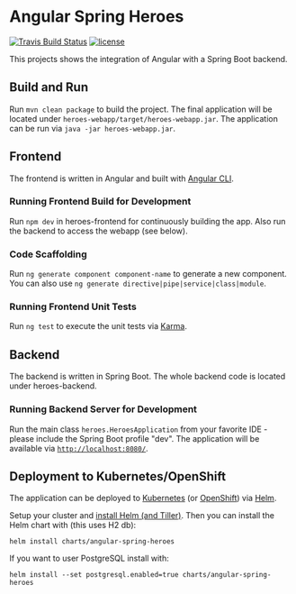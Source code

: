 # Angular Spring Heroes

[![Travis Build Status](https://travis-ci.org/porscheinformatik/angular-spring-heroes.svg?branch=master)](https://travis-ci.org/porscheinformatik/angular-spring-heroes)
[![license](https://img.shields.io/github/license/porscheinformatik/angular-spring-heroes.svg)](LICENSE)

This projects shows the integration of Angular with a Spring Boot backend.

## Build and Run

Run `mvn clean package` to build the project. The final application will be located under `heroes-webapp/target/heroes-webapp.jar`.
The application can be run via `java -jar heroes-webapp.jar`.

## Frontend

The frontend is written in Angular and built with [Angular CLI](https://github.com/angular/angular-cli).

### Running Frontend Build for Development

Run `npm dev` in heroes-frontend for continuously building the app. Also run the backend to access the webapp (see below).

### Code Scaffolding

Run `ng generate component component-name` to generate a new component. You can also use `ng generate directive|pipe|service|class|module`.

### Running Frontend Unit Tests

Run `ng test` to execute the unit tests via [Karma](https://karma-runner.github.io).

## Backend

The backend is written in Spring Boot. The whole backend code is located under heroes-backend.

### Running Backend Server for Development

Run the main class `heroes.HeroesApplication` from your favorite IDE - please include the Spring Boot profile "dev". The application will be available via [`http://localhost:8080/`](http://localhost:8080/).

## Deployment to Kubernetes/OpenShift

The application can be deployed to [Kubernetes](https://kubernetes.io/) (or [OpenShift](https://www.openshift.org/)) via [Helm](https://helm.sh/).

Setup your cluster and [install Helm (and Tiller)](https://docs.helm.sh/using_helm/). Then you can install the Helm chart with (this uses H2 db):

    helm install charts/angular-spring-heroes

If you want to user PostgreSQL install with:

    helm install --set postgresql.enabled=true charts/angular-spring-heroes
